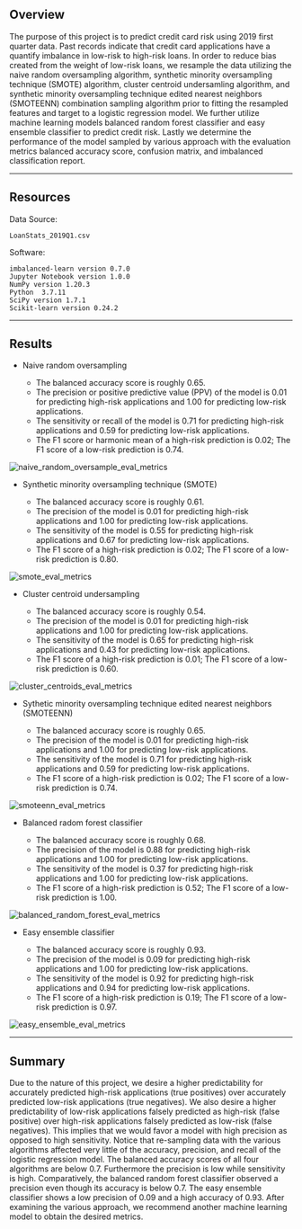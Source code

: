 ## Overview

The purpose of this project is to predict credit card risk using 2019 first quarter data. Past records indicate that credit card applications have a quantify imbalance in low-risk to high-risk loans. In order to reduce bias created from the weight of low-risk loans, we resample the data utilizing the naive random oversampling algorithm, synthetic minority oversampling technique (SMOTE) algorithm, cluster centroid undersamling algorithm, and synthetic minority oversampling technique edited nearest neighbors (SMOTEENN) combination sampling algorithm prior to fitting the resampled features and target to a logistic regression model. We further utilize machine learning models balanced random forest classifier and easy ensemble classifier to predict credit risk. Lastly we determine the performance of the model sampled by various approach with the evaluation metrics balanced accuracy score, confusion matrix, and imbalanced classification report.

---

## Resources

Data Source:

    LoanStats_2019Q1.csv

Software:

    imbalanced-learn version 0.7.0
    Jupyter Notebook version 1.0.0
    NumPy version 1.20.3
    Python  3.7.11
    SciPy version 1.7.1
    Scikit-learn version 0.24.2

---

## Results
<!-- Using bulleted lists, describe the balanced accuracy scores and the precision and recall scores of all six machine learning models. Use screenshots of your outputs to support your results. -->

* Naive random oversampling

    - The balanced accuracy score is roughly 0.65.
    - The precision or positive predictive value (PPV) of the model is 0.01 for predicting high-risk applications and 1.00 for predicting low-risk applications.
    - The sensitivity or recall of the model is 0.71 for predicting high-risk applications and 0.59 for predicting low-risk applications.
    - The F1 score or harmonic mean of a high-risk prediction is 0.02; The F1 score of a low-risk prediction is 0.74.

![naive_random_oversample_eval_metrics](https://user-images.githubusercontent.com/96349090/166248191-46c1a8fa-4246-4fb1-884b-919d2af4dd62.png)


* Synthetic minority oversampling technique (SMOTE)

    - The balanced accuracy score is roughly 0.61.
    - The precision of the model is 0.01 for predicting high-risk applications and 1.00 for predicting low-risk applications.
    - The sensitivity of the model is 0.55 for predicting high-risk applications and 0.67 for predicting low-risk applications.
    - The F1 score of a high-risk prediction is 0.02; The F1 score of a low-risk prediction is 0.80.

![smote_eval_metrics](https://user-images.githubusercontent.com/96349090/166248228-5b87aab3-1138-45c1-b749-085bce777200.png)


* Cluster centroid undersampling

    - The balanced accuracy score is roughly 0.54.
    - The precision of the model is 0.01 for predicting high-risk applications and 1.00 for predicting low-risk applications.
    - The sensitivity of the model is 0.65 for predicting high-risk applications and 0.43 for predicting low-risk applications.
    - The F1 score of a high-risk prediction is 0.01; The F1 score of a low-risk prediction is 0.60.

![cluster_centroids_eval_metrics](https://user-images.githubusercontent.com/96349090/166248089-317a52d8-e29b-436f-b200-a462f1dc0825.png)


* Sythetic minority oversampling technique edited nearest neighbors (SMOTEENN)

    - The balanced accuracy score is roughly 0.65.
    - The precision of the model is 0.01 for predicting high-risk applications and 1.00 for predicting low-risk applications.
    - The sensitivity of the model is 0.71 for predicting high-risk applications and 0.59 for predicting low-risk applications.
    - The F1 score of a high-risk prediction is 0.02; The F1 score of a low-risk prediction is 0.74.

![smoteenn_eval_metrics](https://user-images.githubusercontent.com/96349090/166248257-928abafc-9923-4496-8d80-19f869c71fc9.png)


* Balanced radom forest classifier

    - The balanced accuracy score is roughly 0.68.
    - The precision of the model is 0.88 for predicting high-risk applications and 1.00 for predicting low-risk applications.
    - The sensitivity of the model is 0.37 for predicting high-risk applications and 1.00 for predicting low-risk applications.
    - The F1 score of a high-risk prediction is 0.52; The F1 score of a low-risk prediction is 1.00.

![balanced_random_forest_eval_metrics](https://user-images.githubusercontent.com/96349090/166248037-f176589a-d027-4bcf-bfa3-91592ce8a02b.png)


* Easy ensemble classifier

    - The balanced accuracy score is roughly 0.93.
    - The precision of the model is 0.09 for predicting high-risk applications and 1.00 for predicting low-risk applications.
    - The sensitivity of the model is 0.92 for predicting high-risk applications and 0.94 for predicting low-risk applications.
    - The F1 score of a high-risk prediction is 0.19; The F1 score of a low-risk prediction is 0.97.

![easy_ensemble_eval_metrics](https://user-images.githubusercontent.com/96349090/166248154-5410e40b-f6fe-4014-9a92-df7a1ce20215.png)


---

## Summary
<!-- Summarize the results of the machine learning models, and include a recommendation on the model to use, if any. If you do not recommend any of the models, justify your reasoning. -->

Due to the nature of this project, we desire a higher predictability for accurately predicted high-risk applications (true positives) over accurately predicted low-risk applications (true negatives). We also desire a higher predictability of low-risk applications falsely predicted as high-risk (false positive) over high-risk applications falsely predicted as low-risk (false negatives). This implies that we would favor a model with high precision as opposed to high sensitivity. Notice that re-sampling data with the various algorithms affected very little of the accuracy, precision, and recall of the logistic regression model. The balanced accuracy scores of all four algorithms are below 0.7. Furthermore the precision is low while sensitivity is high. Comparatively, the balanced random forest classifier observed a precision even though its accuracy is below 0.7. The easy ensemble classifier shows a low precision of 0.09 and a high accuracy of 0.93. After examining the various approach, we recommend another machine learning model to obtain the desired metrics.
